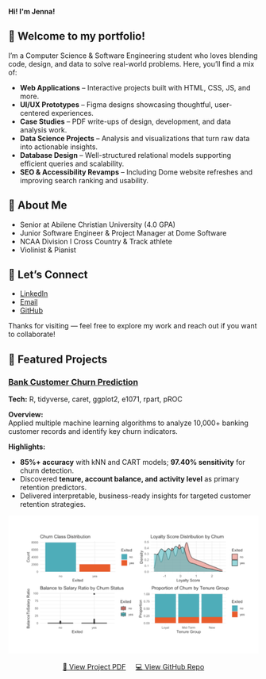 **Hi! I'm Jenna!**

## 🌟 **Welcome to my portfolio!**
I’m a Computer Science & Software Engineering student who loves blending code, design, and data to solve real-world problems. Here, you’ll find a mix of:

-  **Web Applications** – Interactive projects built with HTML, CSS, JS, and more.
-  **UI/UX Prototypes** – Figma designs showcasing thoughtful, user-centered experiences.
-  **Case Studies** – PDF write-ups of design, development, and data analysis work.
-  **Data Science Projects** – Analysis and visualizations that turn raw data into actionable insights.
-  **Database Design** – Well-structured relational models supporting efficient queries and scalability.
-  **SEO & Accessibility Revamps** – Including Dome website refreshes and improving search ranking and usability.

## 🌟 **About Me**
-  Senior at Abilene Christian University (4.0 GPA)
-  Junior Software Engineer & Project Manager at Dome Software
-  NCAA Division I Cross Country & Track athlete
-  Violinist & Pianist

## 🌟 **Let’s Connect**
- [LinkedIn](www.linkedin.com/in/jenna-keeley-0521512a8)  
- [Email](mailto:jmk21a@acu.edu)  
- [GitHub](https://github.com/jennamkeeley)


Thanks for visiting — feel free to explore my work and reach out if you want to collaborate!

## 🌟 **Featured Projects**

### [Bank Customer Churn Prediction](https://github.com/jennamkeeley/bank-churn-ml)
**Tech:** R, tidyverse, caret, ggplot2, e1071, rpart, pROC  

**Overview:**  
Applied multiple machine learning algorithms to analyze 10,000+ banking customer records and identify key churn indicators.  

**Highlights:**  
- **85%+ accuracy** with kNN and CART models; **97.40% sensitivity** for churn detection.  
- Discovered **tenure, account balance, and activity level** as primary retention predictors.  
- Delivered interpretable, business-ready insights for targeted customer retention strategies.
<p align="center">
  <a href="https://github.com/jennamkeeley/bank-churn-ml">
    <img src="ml-portfolio-image.png" alt="Bank Churn Project Cover" width="600">
  </a>
</p>
<p align="center">
  <a href="Customer Churn Analysis - Banking Sector.pdf">📄 View Project PDF</a>
  &nbsp;&nbsp;&nbsp;
  <a href="https://github.com/jennamkeeley/bank-churn-ml">💻 View GitHub Repo</a>
</p>
